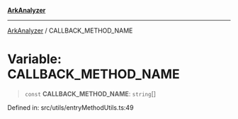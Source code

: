 [**ArkAnalyzer**](../README.md)

***

[ArkAnalyzer](../globals.md) / CALLBACK\_METHOD\_NAME

# Variable: CALLBACK\_METHOD\_NAME

> `const` **CALLBACK\_METHOD\_NAME**: `string`[]

Defined in: src/utils/entryMethodUtils.ts:49

